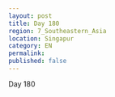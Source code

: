 ```yaml
---
layout: post
title: Day 180
region: 7_Southeastern_Asia
location: Singapur
category: EN
permalink:
published: false
---
```


Day 180

